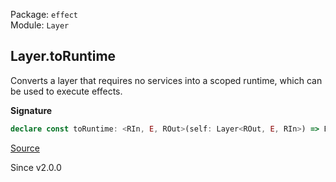 Package: `effect`<br />
Module: `Layer`<br />

## Layer.toRuntime

Converts a layer that requires no services into a scoped runtime, which can
be used to execute effects.

**Signature**

```ts
declare const toRuntime: <RIn, E, ROut>(self: Layer<ROut, E, RIn>) => Effect.Effect<Runtime.Runtime<ROut>, E, Scope.Scope | RIn>
```

[Source](https://github.com/Effect-TS/effect/tree/main/packages/effect/src/Layer.ts#L811)

Since v2.0.0